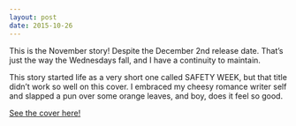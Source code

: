 ```yaml
---
layout: post
date: 2015-10-26
---
```


This is the November story! Despite the December 2nd release date. That’s just the way the Wednesdays fall, and I have a continuity to maintain.

This story started life as a very short one called SAFETY WEEK, but that title didn’t work so well on this cover. I embraced my cheesy romance writer self and slapped a pun over some orange leaves, and boy, does it feel so good.

[See the cover here!](http://jamesondash.ca/index.html)
